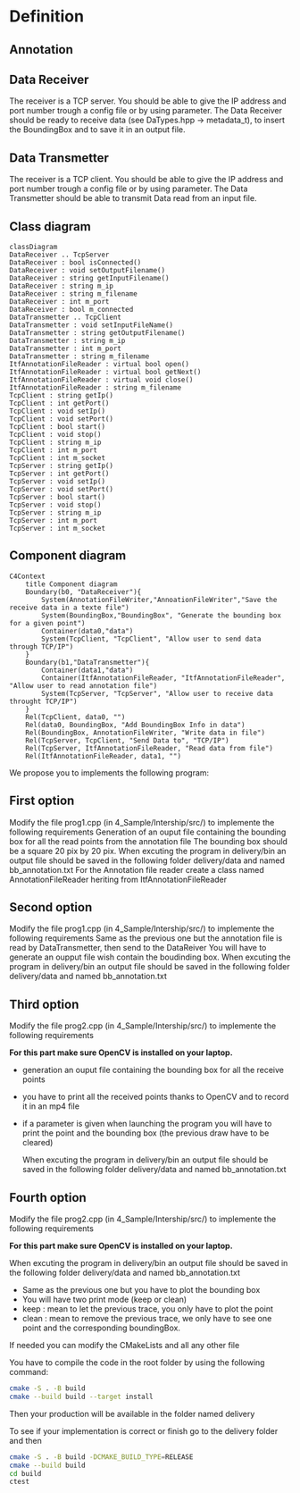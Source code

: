 # Definition

## Annotation

## Data Receiver

The receiver is a TCP server.
You should be able to give the IP address and port number trough a config file or by using parameter.
The Data Receiver should be ready to receive data (see DaTypes.hpp -> metadata_t), to insert the BoundingBox and to save it in an output file.

## Data Transmetter

The receiver is a TCP client.
You should be able to give the IP address and port number trough a config file or by using parameter.
The Data Transmetter should be able to transmit Data read from an input file.

## Class diagram

```meramaid
classDiagram
DataReceiver .. TcpServer
DataReceiver : bool isConnected()
DataReceiver : void setOutputFilename()
DataReceiver : string getInputFilename()
DataReceiver : string m_ip
DataReceiver : string m_filename
DataReceiver : int m_port
DataReceiver : bool m_connected
DataTransmetter .. TcpClient
DataTransmetter : void setInputFileName()
DataTransmetter : string getOutputFilename()
DataTransmetter : string m_ip
DataTransmetter : int m_port
DataTransmetter : string m_filename
ItfAnnotationFileReader : virtual bool open()
ItfAnnotationFileReader : virtual bool getNext()
ItfAnnotationFileReader : virtual void close()
ItfAnnotationFileReader : string m_filename
TcpClient : string getIp()
TcpClient : int getPort()
TcpClient : void setIp()
TcpClient : void setPort()
TcpClient : bool start()
TcpClient : void stop()
TcpClient : string m_ip
TcpClient : int m_port
TcpClient : int m_socket
TcpServer : string getIp()
TcpServer : int getPort()
TcpServer : void setIp()
TcpServer : void setPort()
TcpServer : bool start()
TcpServer : void stop()
TcpServer : string m_ip
TcpServer : int m_port
TcpServer : int m_socket
```

## Component diagram

```mermaid
C4Context
    title Component diagram
    Boundary(b0, "DataReceiver"){
        System(AnnotationFileWriter,"AnnoationFileWriter","Save the receive data in a texte file")
        System(BoundingBox,"BoundingBox", "Generate the bounding box for a given point")
        Container(data0,"data")
        System(TcpClient, "TcpClient", "Allow user to send data through TCP/IP")
    }
    Boundary(b1,"DataTransmetter"){
        Container(data1,"data")
        Container(ItfAnnotationFileReader, "ItfAnnotationFileReader", "Allow user to read annotation file")
        System(TcpServer, "TcpServer", "Allow user to receive data throught TCP/IP")
    }
    Rel(TcpClient, data0, "")
    Rel(data0, BoundingBox, "Add BoundingBox Info in data")
    Rel(BoundingBox, AnnotationFileWriter, "Write data in file")
    Rel(TcpServer, TcpClient, "Send Data to", "TCP/IP")
    Rel(TcpServer, ItfAnnotationFileReader, "Read data from file")
    Rel(ItfAnnotationFileReader, data1, "")
```

We propose you to implements the following program:

## First option

  Modify the file prog1.cpp (in 4_Sample/Intership/src/) to implemente the following requirements
  Generation of an ouput file containing the bounding box for all the read points from the annotation file
  The bounding box should be a square 20 pix by 20 pix.
  When excuting the program in delivery/bin an output file should be saved in the following folder delivery/data and named bb_annotation.txt
  For the Annotation file reader create a class named AnnotationFileReader heriting from ItfAnnotationFileReader

## Second option

  Modify the file prog1.cpp (in 4_Sample/Intership/src/) to implemente the following requirements
  Same as the previous one but the annotation file is read by DataTransmetter, then send to the DataReiver
  You will have to generate an oupput file wish contain the boudinding box.
  When excuting the program in delivery/bin an output file should be saved in the following folder delivery/data and named bb_annotation.txt

## Third option

  Modify the file prog2.cpp (in 4_Sample/Intership/src/) to implemente the following requirements

  <b>For this part make sure OpenCV is installed on your laptop.</b>

- generation an ouput file containing the bounding box for all the receive points
- you have to print all the received points thanks to OpenCV and to record it in an mp4 file
- if a parameter is given when  launching the program you will have to print the point and the bounding box (the previous draw have to be cleared)

  When excuting the program in delivery/bin an output file should be saved in the following folder delivery/data and named bb_annotation.txt

## Fourth option

  Modify the file prog2.cpp (in 4_Sample/Intership/src/) to implemente the following requirements

  <b>For this part make sure OpenCV is installed on your laptop.</b>

  When excuting the program in delivery/bin an output file should be saved in the following folder delivery/data and named bb_annotation.txt

- Same as the previous one but you have to plot the bounding box
- You will have two print mode (keep or clean)
- keep : mean to let the previous trace, you only have to plot the point
- clean : mean to remove the previous trace, we only have to see one point and the corresponding boundingBox.

If needed you can modify the CMakeLists and all any other file

You have to compile the code in the root folder by using the following command:

```bash
cmake -S . -B build
cmake --build build --target install
```

Then your production will be available in the folder named delivery

To see if your implementation is correct or finish go to the delivery folder and then

```bash
cmake -S . -B build -DCMAKE_BUILD_TYPE=RELEASE
cmake --build build
cd build
ctest
```
